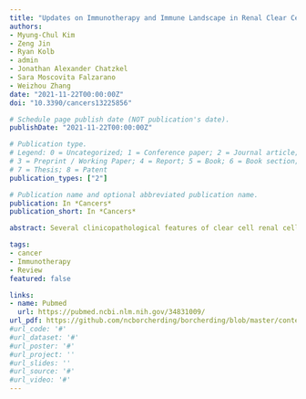 ```yaml
---
title: "Updates on Immunotherapy and Immune Landscape in Renal Clear Cell Carcinoma"
authors:
- Myung-Chul Kim
- Zeng Jin
- Ryan Kolb
- admin
- Jonathan Alexander Chatzkel
- Sara Moscovita Falzarano
- Weizhou Zhang
date: "2021-11-22T00:00:00Z"
doi: "10.3390/cancers13225856"

# Schedule page publish date (NOT publication's date).
publishDate: "2021-11-22T00:00:00Z"

# Publication type.
# Legend: 0 = Uncategorized; 1 = Conference paper; 2 = Journal article;
# 3 = Preprint / Working Paper; 4 = Report; 5 = Book; 6 = Book section;
# 7 = Thesis; 8 = Patent
publication_types: ["2"]

# Publication name and optional abbreviated publication name.
publication: In *Cancers*
publication_short: In *Cancers*

abstract: Several clinicopathological features of clear cell renal cell carcinomas (ccRCC) contribute to make an "atypical" cancer, including resistance to chemotherapy, sensitivity to anti-angiogenesis therapy and ICIs despite a low mutational burden, and CD8+ T cell infiltration being the predictor for poor prognosis-normally CD8+ T cell infiltration is a good prognostic factor in cancer patients. These "atypical" features have brought researchers to investigate the molecular and immunological mechanisms that lead to the increased T cell infiltrates despite relatively low molecular burdens, as well as to decipher the immune landscape that leads to better response to ICIs. In the present study, we summarize the past and ongoing pivotal clinical trials of immunotherapies for ccRCC, emphasizing the potential molecular and cellular mechanisms that lead to the success or failure of ICI therapy. Single-cell analysis of ccRCC has provided a more thorough and detailed understanding of the tumor immune microenvironment and has facilitated the discovery of molecular biomarkers from the tumor-infiltrating immune cells. We herein will focus on the discussion of some major immune cells, including T cells and tumor-associated macrophages (TAM) in ccRCC. We will further provide some perspectives of using molecular and cellular biomarkers derived from these immune cell types to potentially improve the response rate to ICIs in ccRCC patients.

tags:
- cancer
- Immunotherapy
- Review
featured: false

links:
- name: Pubmed
  url: https://pubmed.ncbi.nlm.nih.gov/34831009/
url_pdf: https://github.com/ncborcherding/borcherding/blob/master/content/publication/kim2022updates/kim2022updates.pdf
#url_code: '#'
#url_dataset: '#'
#url_poster: '#'
#url_project: ''
#url_slides: ''
#url_source: '#'
#url_video: '#'
---
```


